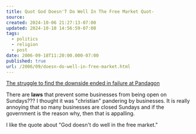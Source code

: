 ```yaml
---
title: Quot God Doesn'T Do Well In The Free Market Quot-
source: 
created: 2024-10-06 21:27:13-07:00
updated: 2024-10-10 14:56:59-07:00
tags:
  - politics
  - religion
  - post
date: 2006-09-18T11:20:00.000-07:00
published: true
url: /2006/09/doesn-do-well-in-free-market.html
---
```



[The struggle to find the downside ended in failure at Pandagon](https://pandagon.net/2006/09/14/the-downside-is-elusive-to-me/ "The struggle to find the downside ended in failure at Pandagon")  
  
There are **laws** that prevent some businesses from being open on Sundays??? I thought it was "christian" pandering by businesses. It is really annoying that so many businesses are closed Sundays and if the government is the reason why, then that is appalling.  
  
I like the quote about "God doesn't do well in the free market."